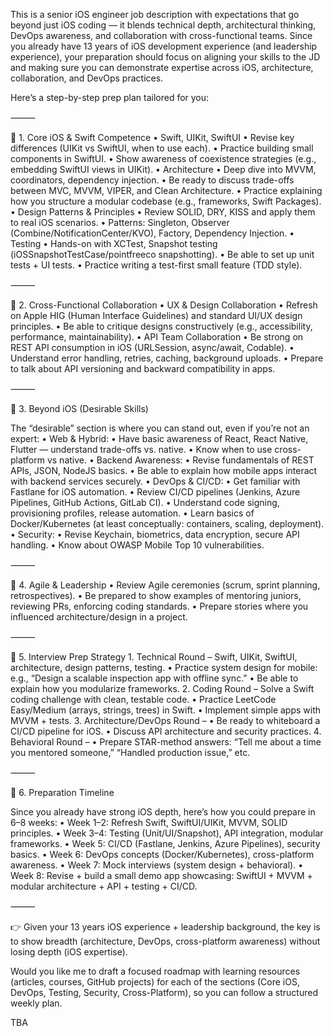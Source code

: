 

This is a senior iOS engineer job description with expectations that go beyond just iOS coding — it blends technical depth, architectural thinking, DevOps awareness, and collaboration with cross-functional teams. Since you already have 13 years of iOS development experience (and leadership experience), your preparation should focus on aligning your skills to the JD and making sure you can demonstrate expertise across iOS, architecture, collaboration, and DevOps practices.

Here’s a step-by-step prep plan tailored for you:

⸻

🔹 1. Core iOS & Swift Competence
	•	Swift, UIKit, SwiftUI
	•	Revise key differences (UIKit vs SwiftUI, when to use each).
	•	Practice building small components in SwiftUI.
	•	Show awareness of coexistence strategies (e.g., embedding SwiftUI views in UIKit).
	•	Architecture
	•	Deep dive into MVVM, coordinators, dependency injection.
	•	Be ready to discuss trade-offs between MVC, MVVM, VIPER, and Clean Architecture.
	•	Practice explaining how you structure a modular codebase (e.g., frameworks, Swift Packages).
	•	Design Patterns & Principles
	•	Review SOLID, DRY, KISS and apply them to real iOS scenarios.
	•	Patterns: Singleton, Observer (Combine/NotificationCenter/KVO), Factory, Dependency Injection.
	•	Testing
	•	Hands-on with XCTest, Snapshot testing (iOSSnapshotTestCase/pointfreeco snapshotting).
	•	Be able to set up unit tests + UI tests.
	•	Practice writing a test-first small feature (TDD style).

⸻

🔹 2. Cross-Functional Collaboration
	•	UX & Design Collaboration
	•	Refresh on Apple HIG (Human Interface Guidelines) and standard UI/UX design principles.
	•	Be able to critique designs constructively (e.g., accessibility, performance, maintainability).
	•	API Team Collaboration
	•	Be strong on REST API consumption in iOS (URLSession, async/await, Codable).
	•	Understand error handling, retries, caching, background uploads.
	•	Prepare to talk about API versioning and backward compatibility in apps.

⸻

🔹 3. Beyond iOS (Desirable Skills)

The “desirable” section is where you can stand out, even if you’re not an expert:
	•	Web & Hybrid:
	•	Have basic awareness of React, React Native, Flutter — understand trade-offs vs. native.
	•	Know when to use cross-platform vs native.
	•	Backend Awareness:
	•	Revise fundamentals of REST APIs, JSON, NodeJS basics.
	•	Be able to explain how mobile apps interact with backend services securely.
	•	DevOps & CI/CD:
	•	Get familiar with Fastlane for iOS automation.
	•	Review CI/CD pipelines (Jenkins, Azure Pipelines, GitHub Actions, GitLab CI).
	•	Understand code signing, provisioning profiles, release automation.
	•	Learn basics of Docker/Kubernetes (at least conceptually: containers, scaling, deployment).
	•	Security:
	•	Revise Keychain, biometrics, data encryption, secure API handling.
	•	Know about OWASP Mobile Top 10 vulnerabilities.

⸻

🔹 4. Agile & Leadership
	•	Review Agile ceremonies (scrum, sprint planning, retrospectives).
	•	Be prepared to show examples of mentoring juniors, reviewing PRs, enforcing coding standards.
	•	Prepare stories where you influenced architecture/design in a project.

⸻

🔹 5. Interview Prep Strategy
	1.	Technical Round – Swift, UIKit, SwiftUI, architecture, design patterns, testing.
	•	Practice system design for mobile: e.g., “Design a scalable inspection app with offline sync.”
	•	Be able to explain how you modularize frameworks.
	2.	Coding Round – Solve a Swift coding challenge with clean, testable code.
	•	Practice LeetCode Easy/Medium (arrays, strings, trees) in Swift.
	•	Implement simple apps with MVVM + tests.
	3.	Architecture/DevOps Round –
	•	Be ready to whiteboard a CI/CD pipeline for iOS.
	•	Discuss API architecture and security practices.
	4.	Behavioral Round –
	•	Prepare STAR-method answers: “Tell me about a time you mentored someone,” “Handled production issue,” etc.

⸻

🔹 6. Preparation Timeline

Since you already have strong iOS depth, here’s how you could prepare in 6–8 weeks:
	•	Week 1–2: Refresh Swift, SwiftUI/UIKit, MVVM, SOLID principles.
	•	Week 3–4: Testing (Unit/UI/Snapshot), API integration, modular frameworks.
	•	Week 5: CI/CD (Fastlane, Jenkins, Azure Pipelines), security basics.
	•	Week 6: DevOps concepts (Docker/Kubernetes), cross-platform awareness.
	•	Week 7: Mock interviews (system design + behavioral).
	•	Week 8: Revise + build a small demo app showcasing: SwiftUI + MVVM + modular architecture + API + testing + CI/CD.

⸻

👉 Given your 13 years iOS experience + leadership background, the key is to show breadth (architecture, DevOps, cross-platform awareness) without losing depth (iOS expertise).

Would you like me to draft a focused roadmap with learning resources (articles, courses, GitHub projects) for each of the sections (Core iOS, DevOps, Testing, Security, Cross-Platform), so you can follow a structured weekly plan.

TBA
